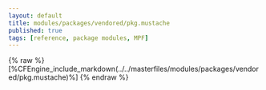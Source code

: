 ```yaml
---
layout: default
title: modules/packages/vendored/pkg.mustache
published: true
tags: [reference, package modules, MPF]
---
```

{% raw %}
[%CFEngine_include_markdown(../../masterfiles/modules/packages/vendored/pkg.mustache)%]
{% endraw %}
